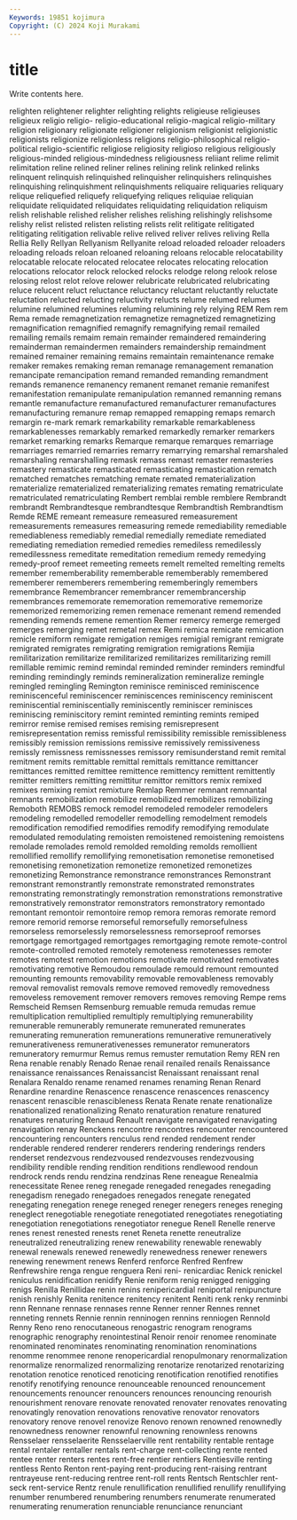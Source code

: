 ```yaml
---
Keywords: 19851 kojimura
Copyright: (C) 2024 Koji Murakami
---
```


# title

Write contents here.



 relighten relightener relighter relighting relights religieuse religieuses religieux
religio religio- religio-educational religio-magical religio-military religion religionary religionate religioner religionism
religionist religionistic religionists religionize religionless religions religio-philosophical religio-political religio-scientific religiose
religiosity religioso religious religiously religious-minded religious-mindedness religiousness reliiant relime relimit
relimitation reline relined reliner relines relining relink relinked relinks relinquent
relinquish relinquished relinquisher relinquishers relinquishes relinquishing relinquishment relinquishments reliquaire reliquaries
reliquary relique reliquefied reliquefy reliquefying reliques reliquiae reliquian reliquidate reliquidated
reliquidates reliquidating reliquidation reliquism relish relishable relished relisher relishes relishing
relishingly relishsome relishy relist relisted relisten relisting relists relit relitigate
relitigated relitigating relitigation relivable relive relived reliver relives reliving Rella
Rellia Relly Rellyan Rellyanism Rellyanite reload reloaded reloader reloaders reloading
reloads reloan reloaned reloaning reloans relocable relocatability relocatable relocate relocated
relocatee relocates relocating relocation relocations relocator relock relocked relocks relodge
relong relook relose relosing relost relot relove relower relubricate relubricated
relubricating reluce relucent reluct reluctance reluctancy reluctant reluctantly reluctate reluctation
relucted relucting reluctivity relucts relume relumed relumes relumine relumined relumines
reluming relumining rely relying REM Rem rem Rema remade remagnetization
remagnetize remagnetized remagnetizing remagnification remagnified remagnify remagnifying remail remailed remailing
remails remaim remain remainder remaindered remaindering remainderman remaindermen remainders remaindership
remaindment remained remainer remaining remains remaintain remaintenance remake remaker remakes
remaking reman remanage remanagement remanation remancipate remancipation remand remanded remanding
remandment remands remanence remanency remanent remanet remanie remanifest remanifestation remanipulate
remanipulation remanned remanning remans remantle remanufacture remanufactured remanufacturer remanufactures remanufacturing
remanure remap remapped remapping remaps remarch remargin re-mark remark remarkability
remarkable remarkableness remarkablenesses remarkably remarked remarkedly remarker remarkers remarket remarking
remarks Remarque remarque remarques remarriage remarriages remarried remarries remarry remarrying
remarshal remarshaled remarshaling remarshalling remask remass remast remaster remasteries remastery
remasticate remasticated remasticating remastication rematch rematched rematches rematching remate remated
rematerialization rematerialize rematerialized rematerializing remates remating rematriculate rematriculated rematriculating Rembert
remblai remble remblere Rembrandt rembrandt Rembrandtesque rembrandtesque Rembrandtish Rembrandtism Remde
REME remeant remeasure remeasured remeasurement remeasurements remeasures remeasuring remede remediability
remediable remediableness remediably remedial remedially remediate remediated remediating remediation remedied
remedies remediless remedilessly remedilessness remeditate remeditation remedium remedy remedying remedy-proof
remeet remeeting remeets remelt remelted remelting remelts remember rememberability rememberable
rememberably remembered rememberer rememberers remembering rememberingly remembers remembrance Remembrancer remembrancer
remembrancership remembrances rememorate rememoration rememorative rememorize rememorized rememorizing remen remenace
remenant remend remended remending remends remene remention Remer remercy remerge
remerged remerges remerging remet remetal remex Remi remica remicate remication
remicle remiform remigate remigation remiges remigial remigrant remigrate remigrated remigrates
remigrating remigration remigrations Remijia remilitarization remilitarize remilitarized remilitarizes remilitarizing remill
remillable remimic remind remindal reminded reminder reminders remindful reminding remindingly
reminds remineralization remineralize remingle remingled remingling Remington reminisce reminisced reminiscence
reminiscenceful reminiscencer reminiscences reminiscency reminiscent reminiscential reminiscentially reminiscently reminiscer reminisces
reminiscing reminiscitory remint reminted reminting remints remiped remirror remise remised
remises remising remisrepresent remisrepresentation remiss remissful remissibility remissible remissibleness remissibly
remission remissions remissive remissively remissiveness remissly remissness remissnesses remissory remisunderstand
remit remital remitment remits remittable remittal remittals remittance remittancer remittances
remitted remittee remittence remittency remittent remittently remitter remitters remitting remittitur
remittor remittors remix remixed remixes remixing remixt remixture Remlap Remmer
remnant remnantal remnants remobilization remobilize remobilized remobilizes remobilizing Remoboth REMOBS
remock remodel remodeled remodeler remodelers remodeling remodelled remodeller remodelling remodelment
remodels remodification remodified remodifies remodify remodifying remodulate remodulated remodulating remoisten
remoistened remoistening remoistens remolade remolades remold remolded remolding remolds remollient
remollified remollify remollifying remonetisation remonetise remonetised remonetising remonetization remonetize remonetized
remonetizes remonetizing Remonstrance remonstrance remonstrances Remonstrant remonstrant remonstrantly remonstrate remonstrated
remonstrates remonstrating remonstratingly remonstration remonstrations remonstrative remonstratively remonstrator remonstrators remonstratory
remontado remontant remontoir remontoire remop remora remoras remorate remord remore
remorid remorse remorseful remorsefully remorsefulness remorseless remorselessly remorselessness remorseproof remorses
remortgage remortgaged remortgages remortgaging remote remote-control remote-controlled remoted remotely remoteness
remotenesses remoter remotes remotest remotion remotions remotivate remotivated remotivates remotivating
remotive Remoudou remoulade remould remount remounted remounting remounts removability removable
removableness removably removal removalist removals remove removed removedly removedness removeless
removement remover removers removes removing Rempe rems Remscheid Remsen Remsenburg
remuable remuda remudas remue remultiplication remultiplied remultiply remultiplying remunerability remunerable
remunerably remunerate remunerated remunerates remunerating remuneration remunerations remunerative remuneratively remunerativeness
remunerativenesses remunerator remunerators remuneratory remurmur Remus remus remuster remutation Remy
REN ren Rena renable renably Renado Renae renail renailed renails
Renaissance renaissance renaissances Renaissancist Renaissant renaissant renal Renalara Renaldo rename
renamed renames renaming Renan Renard Renardine renardine Renascence renascence renascences
renascency renascent renascible renascibleness Renata Renate renate renationalize renationalized renationalizing
Renato renaturation renature renatured renatures renaturing Renaud Renault renavigate renavigated
renavigating renavigation renay Renckens rencontre rencontres rencounter rencountered rencountering rencounters
renculus rend rended rendement render renderable rendered renderer renderers rendering
renderings renders renderset rendezvous rendezvoused rendezvouses rendezvousing rendibility rendible rending
rendition renditions rendlewood rendoun rendrock rends rendu rendzina rendzinas Rene
reneague Renealmia renecessitate Renee reneg renegade renegaded renegades renegading renegadism
renegado renegadoes renegados renegate renegated renegating renegation renege reneged reneger
renegers reneges reneging reneglect renegotiable renegotiate renegotiated renegotiates renegotiating renegotiation
renegotiations renegotiator renegue Renell Renelle renerve renes renest renested renests
renet Reneta renette reneutralize reneutralized reneutralizing renew renewability renewable renewably
renewal renewals renewed renewedly renewedness renewer renewers renewing renewment renews
Renferd renforce Renfred Renfrew Renfrewshire renga rengue renguera Reni reni-
renicardiac Renick renickel reniculus renidification renidify Renie reniform renig renigged
renigging renigs Renilla Renillidae renin renins renipericardial reniportal renipuncture renish
renishly Renita renitence renitency renitent Reniti renk renky renminbi renn
Rennane rennase rennases renne Renner renner Rennes rennet renneting rennets
Rennie rennin renninogen rennins renniogen Rennold Renny Reno reno renocutaneous
renogastric renogram renograms renographic renography renointestinal Renoir renoir renomee renominate
renominated renominates renominating renomination renominations renomme renommee renone renopericardial renopulmonary
renormalization renormalize renormalized renormalizing renotarize renotarized renotarizing renotation renotice renoticed
renoticing renotification renotified renotifies renotify renotifying renounce renounceable renounced renouncement
renouncements renouncer renouncers renounces renouncing renourish renourishment renovare renovate renovated
renovater renovates renovating renovatingly renovation renovations renovative renovator renovators renovatory
renove renovel renovize Renovo renown renowned renownedly renownedness renowner renownful
renowning renownless renowns Rensselaer rensselaerite Rensselaerville rent rentability rentable rentage
rental rentaler rentaller rentals rent-charge rent-collecting rente rented rentee renter
renters rentes rent-free rentier rentiers Rentiesville renting rentless Rento Renton
rent-paying rent-producing rent-raising rentrant rentrayeuse rent-reducing rentree rent-roll rents Rentsch
Rentschler rent-seck rent-service Rentz renule renullification renullified renullify renullifying renumber
renumbered renumbering renumbers renumerate renumerated renumerating renumeration renunciable renunciance renunciant
